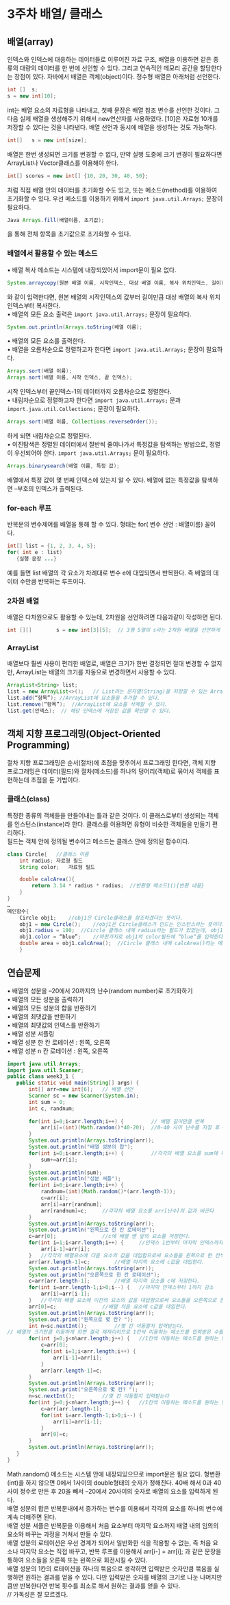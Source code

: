  # 3주차 배열/ 클래스
 ## 배열(array)
  인덱스와 인덱스에 대응하는 데이터들로 이루어진 자료 구조, 배열을 이용하면 같은 종류의 대량의 데이터를 한 번에 선언할 수 있다. 그리고 연속적인 메모리 공간을 할당한다는 장점이 있다. 자바에서 배열은 객체(object)이다. 정수형 배열은 아래처럼 선언한다.
``` Java
int []	s;
s = new int[10];
```
 int는 배열 요소의 자료형을 나타내고, 첫째 문장은 배열 참조 변수를 선언한 것이다. 그 다음 실제 배열을 생성해주기 위해서 new연산자를 사용하였다. [10]은 자료형 10개를 저장할 수 있다는 것을 나타낸다. 배열 선언과 동시에 배열을 생성하는 것도 가능하다.
``` Java
int[]	s = new int[size];
```
 배열은 한번 생성되면 크기를 변경할 수 없다, 만약 실행 도중에 크기 변경이 필요하다면 ArrayList나 Vector클래스를 이용해야 한다.
``` Java
int[] scores = new int[] {10, 20, 30, 40, 50};
```
 처럼 직접 배열 안의 데이터를 초기화할 수도 있고, 또는 메소드(method)를 이용하여 초기화할 수 있다. 우선 메소드를 이용하기 위해서 `import java.util.Arrays;` 문장이 필요하다.
``` Java
Java Arrays.fill(배열이름, 초기값);
```
을 통해 전체 항목을 초기값으로 초기화할 수 있다.

 ### 배열에서 활용할 수 있는 메소드
 • 배열 복사 메소드는 시스템에 내장되있어서 import문이 필요 없다.
``` Java
System.arraycopy(원본 배열 이름, 시작인덱스, 대상 배열 이름, 복사 위치인덱스, 길이);
```
와 같이 입력한다면, 원본 배열의 시작인덱스의 값부터 길이만큼 대상 배열의 복사 위치인덱스부터 복사한다.
<br> • 배열의 모든 요소 출력은 `import java.util.Arrays;` 문장이 필요하다.
``` Java
System.out.println(Arrays.toString(배열 이름); 
```
• 배열의 모든 요소를 출력한다. <br>
• 배열을 오름차순으로 정렬하고자 한다면 `import java.util.Arrays;` 문장이 필요하다.
``` Java
Arrays.sort(배열 이름);
Arrays.sort(배열 이름, 시작 인덱스, 끝 인덱스); 
```
시작 인덱스부터 끝인덱스-1의 데이터까지 오름차순으로 정렬한다. <br>
• 내림차순으로 정렬하고자 한다면 `import java.util.Arrays;` 문과 `import.java.util.Collections;` 문장이 필요하다.
``` Java
Arrays.sort(배열 이름, Collections.reverseOrder());
```
하게 되면 내림차순으로 정렬된다. <br>
• 이진탐색은 정렬된 데이터에서 절반씩 줄여나가서 특정값을 탐색하는 방법으로, 정렬이 우선되어야 한다. `import java.util.Arrays;` 문이 필요하다.
``` Java
Arrays.binarysearch(배열 이름, 특정 값);
```
 배열에서 특정 값이 몇 번째 인덱스에 있는지 알 수 있다. 배열에 없는 특정값을 탐색하면 –부호의 인덱스가 출력된다.

### for-each 루프
 반복문의 변수제어를 배열을 통해 할 수 있다. 형태는 for( 변수 선언 : 배열이름) 꼴이다.
 ``` Java
int[] list = {1, 2, 3, 4, 5};
for( int e : list)
	{실행 문장 ...}
  ```
 예를 들면 list 배열의 각 요소가 차례대로 변수 e에 대입되면서 반복한다. 즉 배열의 데이터 수만큼 반복하는 루프이다.

 ### 2차원 배열
 배열은 다차원으로도 활용할 수 있는데, 2차원을 선언하려면 다음과같이 작성하면 된다.
``` Java
int [][]		s = new int[3][5];	// 3행 5열의 s라는 2차원 배열을 선언하게 된다.
```

 ### ArrayList
 배열보다 훨씬 사용이 편리한 배열로, 배열은 크기가 한번 결정되면 절대 변경할 수 없지만, ArrayList는 배열의 크기를 자동으로 변경하면서 사용할 수 있다.
``` Java 
ArrayList<String> list;
list = new ArrayList<>();	// List라는 문자열(String)을 저장할 수 있는 ArrayList를 생성한다.
list.add(“항목”);	//ArrayList에 요소들을 추가할 수 있다.
list.remove(“항목”);	//ArrayList에 요소를 삭제할 수 있다.
list.get(인덱스);	// 해당 인덱스에 저장된 값을 확인할 수 있다.
```

## 객체 지향 프로그래밍(Object-Oriented Programming)
 절차 지향 프로그래밍은 순서(절차)에 초점을 맞추어서 프로그래밍 한다면, 객체 지향 프로그래밍은 데이터(필드)와 절차(메소드)를 하나의 덩어리(객체)로 묶어서 객체를 표현하는데 초점을 둔 기법이다.

 ### 클래스(class)
 특정한 종류의 객체들을 만들어내는 틀과 같은 것이다. 이 클래스로부터 생성되는 객체를 인스턴스(instance)라 한다. 클래스를 이용하면 유형이 비슷한 객체들을 만들기 편리하다.
<br> 필드는 객체 안에 정의될 변수이고 메소드는 클래스 안에 정의된 함수이다.
``` Java
class Circle{	//클래스 이름 
	int radius;	자료형 필드
	String color;	자료형 필드

	double calcArea(){
		return 3.14 * radius * radius;	//반환형 메소드1(){반환 내용}
	}
}
…
메인함수{
	Circle obj1;	//obj1은 Circle클래스를 참조하겠다는 뜻이다.
	obj1 = new Circle();	//obj1은 Circle클래스가 만드는 인스턴스라는 뜻이다.
	obj1.radius = 100;	//Circle 클래스 내에 radius라는 필드가 있었는데, obj1 인스턴스의 radius 필드에 100이라는 값을 입력한다는 뜻이다.
	obj1.color = “blue”;	//마찬가지로 obj1의 color필드에 “blue“를 입력한다.
	double area = obj1.calcArea();	//Circle 클래스 내에 calcArea()라는 메소드를 이용해서 area라는 변수에 값을 선언할 수 있다.
	}
  ```

## 연습문제
 • 배열의 성분을 –20에서 20까지의 난수(random number)로 초기화하기 <br>
 • 배열의 모든 성분을 출력하기 <br>
 • 배열의 모든 성분의 합을 반환하기 <br>
 • 배열의 최댓값을 반환하기 <br>
 • 배열의 최댓값의 인덱스를 반환하기<br>
 • 배열 성분 셔플링<br>
 • 배열 성분 한 칸 로테이션 : 왼쪽, 오른쪽<br>
 • 배열 성분 n 칸 로테이션 : 왼쪽, 오른쪽<br>
 
 ``` Java
 import java.util.Arrays;
import java.util.Scanner;
public class week3_1 {
	public static void main(String[] args) {
		int[] arr=new int[6];	// 배열 선언
		Scanner sc = new Scanner(System.in);
		int sum = 0;
		int c, randnum;
		
		for(int i=0;i<arr.length;i++) {			// 배열 길이만큼 반복
			arr[i]=(int)(Math.random()*40-20);	//0-40 사이 난수를 지정 후 –20을 하여 –20에서 20 사이의 난수를 지정한다.
		}
		System.out.println(Arrays.toString(arr));
		System.out.println("배열 성분의 합");
		for(int i=0;i<arr.length;i++) {			//각각의 배열 요소를 sum에 더한다
			sum+=arr[i];
		}
		System.out.println(sum);
		System.out.println("성분 셔플");	
		for(int i=0;i<arr.length;i++) {		
			randnum=(int)(Math.random()*(arr.length-1));
			c=arr[i];
			arr[i]=arr[randnum];
			arr[randnum]=c;		//각각의 배열 요소를 arr[난수]의 값과 바꾼다
		}
		System.out.println(Arrays.toString(arr));
		System.out.println("왼쪽으로 한 칸 로테이션");
		c=arr[0];				//c에 배열 맨 앞의 요소를 저장한다.
		for(int i=1;i<arr.length;i++) {		//인덱스 1번부터 마지막 인덱스까지 증가
			arr[i-1]=arr[i];
		} 	//각각의 배열요소에 다음 요소의 값을 대입함으로써 요소들을 왼쪽으로 한 칸씩 당긴다.
		arr[arr.length-1]=c;		//배열 마지막 요소에 c값을 대입한다.
		System.out.println(Arrays.toString(arr));
		System.out.println("오른쪽으로 한 칸 로테이션");
		c=arr[arr.length-1];		//배열 마지막 요소를 c에 저장한다.
		for(int i=arr.length-1;i>0;i--) {	//마지막 인덱스부터 1까지 감소
			arr[i]=arr[i-1];			
		} 	//각각의 배열 요소에 이전의 요소의 값을 대입함으로써 요소들을 오른쪽으로 한 칸씩 당긴다.
		arr[0]=c;				//배열 처음 요소에 c값을 대입한다.
		System.out.println(Arrays.toString(arr));
		System.out.print("왼쪽으로 몇 칸? ");
		int n=sc.nextInt();			//몇 칸 이동할지 입력받는다.
// 배열의 크기만큼 이동하게 되면 결국 제자리이므로 1칸씩 이동하는 메소드를 입력받은 수를 배열의 크기로 나눈 나머지만큼 반복하면 된다. 
		for(int j=0;j<n%arr.length;j++) {	//1칸씩 이동하는 메소드를 원하는 만큼 반복하면 된다.
			c=arr[0];
			for(int i=1;i<arr.length;i++) {
				arr[i-1]=arr[i];
			}
			arr[arr.length-1]=c;
		}
		System.out.println(Arrays.toString(arr));
		System.out.print("오른쪽으로 몇 칸? ");
		n=sc.nextInt();			//몇 칸 이동할지 입력받는다
		for(int j=0;j<n%arr.length;j++) {	//1칸씩 이동하는 메소드를 원하는 만큼 반복하면 된다.
			c=arr[arr.length-1];
			for(int i=arr.length-1;i>0;i--) {
				arr[i]=arr[i-1];			
			}
			arr[0]=c;
		}
		System.out.println(Arrays.toString(arr));
	}
}
```
 Math.random() 메소드는 시스템 안에 내장되있으므로 import문은 필요 없다. 형변환(int)을 하지 않으면 0에서 1사이의 double형태의 숫자가 정해진다. 40배 해서 0과 40 사이 정수로 만든 후 20을 빼서 –20에서 20사이의 숫자로 배열의 요소를 입력하게 된다. <br>
 배열 성분의 합은 반복문내에서 증가하는 변수를 이용해서 각각의 요소를 하나의 변수에 계속 더해주면 된다.<br>
 배열 성분 셔플은 반복문을 이용해서 처음 요소부터 마지막 요소까지 배열 내의 임의의 요소와 바꾸는 과정을 거쳐서 만들 수 있다.<br>
 배열 성분의 로테이션은 우선 경계가 되어서 일반화한 식을 적용할 수 없는, 즉 처음 요소나 마지막 요소는 직접 바꾸고, 반복 루프를 이용해서 arr[i-] = arr[i]; 과 같은 문장을 통하여 요소들을 오른쪽 또는 왼쪽으로 회전시킬 수 있다.<br>
 배열 성분의 1칸의 로테이션을 하나의 묶음으로 생각하면 입력받은 숫자만큼 묶음을 실행하면 원하는 결과를 얻을 수 있다. 다만 입력받은 숫자를 배열의 크기로 나눈 나머지만큼만 반복한다면 반복 횟수를 최소로 해서 원하는 결과를 얻을 수 있다.<br>
 // 가독성은 잘 모르겠다.
